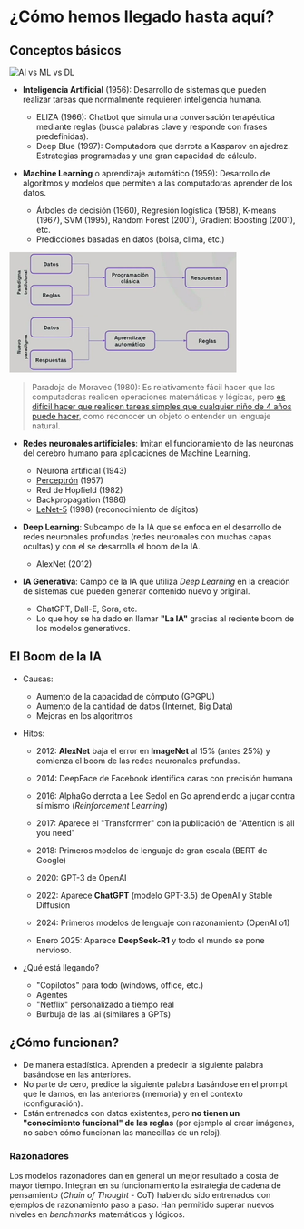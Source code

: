 # ¿Cómo hemos llegado hasta aquí?

## Conceptos básicos

<img src="./img/venn.gif" width="600" alt="AI vs ML vs DL">


- **Inteligencia Artificial** (1956): Desarrollo de sistemas que pueden realizar tareas que normalmente requieren inteligencia humana.
    - ELIZA (1966): Chatbot que simula una conversación terapéutica mediante reglas (busca palabras clave y responde con frases predefinidas).
    - Deep Blue (1997): Computadora que derrota a Kasparov en ajedrez. Estrategias programadas y una gran capacidad de cálculo.

- **Machine Learning** o aprendizaje automático (1959): Desarrollo de algoritmos y modelos que permiten a las computadoras aprender de los datos.
    - Árboles de decisión (1960), Regresión logística (1958), K-means (1967), SVM (1995), Random Forest (2001), Gradient Boosting (2001), etc.
    - Predicciones basadas en datos (bolsa, clima, etc.)

<img src="./img/reglas_vs_ml.jpg" width="400">


> Paradoja de  Moravec (1980): Es relativamente fácil hacer que las computadoras realicen operaciones matemáticas y lógicas, pero [es difícil hacer que realicen tareas simples que cualquier niño de 4 años puede hacer](https://www.smbc-comics.com/comic/ai-7?fbclid=IwY2xjawItKRFleHRuA2FlbQIxMAABHVZSt2Sks4COowshXz1d-2qcawJEbIr3kF3pCskfK9pFV8Oh0MgTvC1otw_aem_9YONOGize2uCs327bG33gA), como reconocer un objeto o entender un lenguaje natural.

- **Redes neuronales artificiales**: Imitan el funcionamiento de las neuronas del cerebro humano para aplicaciones de Machine Learning.
    - Neurona artificial (1943)
    - [Perceptrón](https://www.youtube.com/watch?v=l-9ALe3U-Fg) (1957)
    - Red de Hopfield (1982)
    - Backpropagation (1986)
    - [LeNet-5](https://www.youtube.com/watch?v=H0oEr40YhrQ) (1998) (reconocimiento de dígitos)

- **Deep Learning**: Subcampo de la IA que se enfoca en el desarrollo de redes neuronales profundas (redes neuronales con muchas capas ocultas) y con el se desarrolla el boom de la IA.
    - AlexNet (2012)

- **IA Generativa**: Campo de la IA que utiliza *Deep Learning* en la creación de sistemas que pueden generar contenido nuevo y original.
    - ChatGPT, Dall-E, Sora, etc.
    - Lo que hoy se ha dado en llamar **"La IA"** gracias al reciente boom de los modelos generativos.


## El Boom de la IA

- Causas: 

    - Aumento de la capacidad de cómputo (GPGPU)
    - Aumento de la cantidad de datos (Internet, Big Data)
    - Mejoras en los algoritmos

- Hitos:

    - 2012: **AlexNet** baja el error en **ImageNet** al 15% (antes 25%) y comienza el boom de las redes neuronales profundas.

    - 2014: DeepFace de Facebook identifica caras con precisión humana

    - 2016: AlphaGo derrota a Lee Sedol en Go aprendiendo a jugar contra sí mismo (*Reinforcement Learning*)

    - 2017: Aparece el "Transformer" con la publicación de "Attention is all you need"
    - 2018: Primeros modelos de lenguaje de gran escala (BERT de Google)
    - 2020: GPT-3 de OpenAI
    - 2022: Aparece **ChatGPT** (modelo GPT-3.5) de OpenAI y Stable Diffusion
    - 2024: Primeros modelos de lenguaje con razonamiento (OpenAI o1)
    - Enero 2025: Aparece **DeepSeek-R1** y todo el mundo se pone nervioso.

- ¿Qué está llegando?

    - "Copilotos" para todo (windows, office, etc.)
    - Agentes
    - "Netflix" personalizado a tiempo real
    - Burbuja de las .ai (similares a GPTs)


## ¿Cómo funcionan?

- De manera estadística. Aprenden a predecir la siguiente palabra basándose en las anteriores.
- No parte de cero, predice la siguiente palabra basándose en el prompt que le damos, en las anteriores (memoria) y en el contexto (configuración).
- Están entrenados con datos existentes, pero **no tienen un "conocimiento funcional" de las reglas** (por ejemplo al crear imágenes, no saben cómo funcionan las manecillas de un reloj).


### Razonadores

Los modelos razonadores dan en general un mejor resultado a costa de mayor tiempo. Integran en su funcionamiento la estrategia de cadena de pensamiento (*Chain of Thought* - CoT) habiendo sido entrenados con ejemplos de razonamiento paso a paso.
Han permitido superar nuevos niveles en *benchmarks* matemáticos y lógicos.